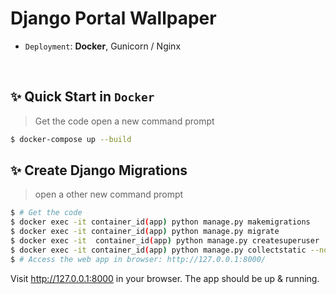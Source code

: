 # Django Portal Wallpaper
- `Deployment`: **Docker**, Gunicorn / Nginx
<br />

## ✨ Quick Start in `Docker`

> Get the code
>open a new command prompt
```bash
$ docker-compose up --build 
```


## ✨ Create Django Migrations
>open a other new command prompt
```bash
$ # Get the code
$ docker exec -it container_id(app) python manage.py makemigrations
$ docker exec -it container_id(app) python manage.py migrate
$ docker exec -it  container_id(app) python manage.py createsuperuser
$ docker exec -it container_id(app) python manage.py collectstatic --noinput
$ # Access the web app in browser: http://127.0.0.1:8000/
```
Visit http://127.0.0.1:8000 in your browser. The app should be up & running.
